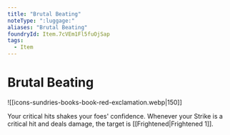 ```yaml
---
title: "Brutal Beating"
noteType: ":luggage:"
aliases: "Brutal Beating"
foundryId: Item.7cVEm1Fl5fuOjSap
tags:
  - Item
---
```


# Brutal Beating
![[icons-sundries-books-book-red-exclamation.webp|150]]

Your critical hits shakes your foes' confidence. Whenever your Strike is a critical hit and deals damage, the target is [[Frightened|Frightened 1]].
